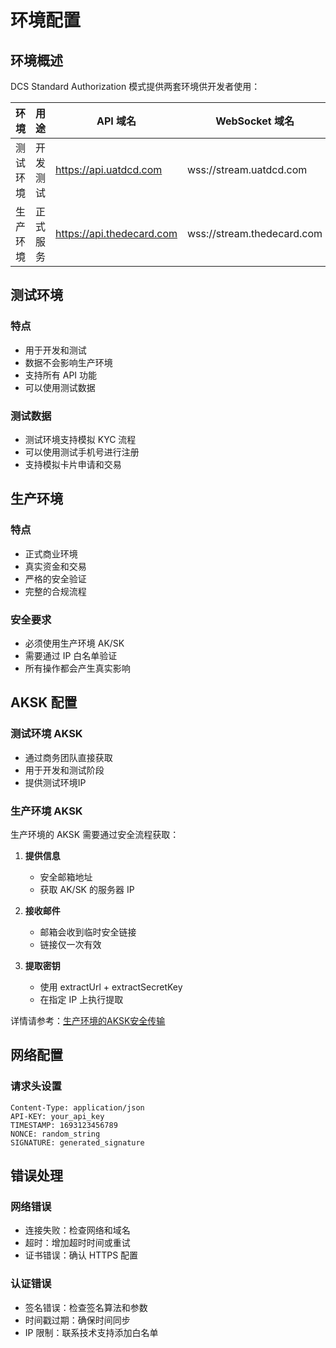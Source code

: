 # 环境配置

## 环境概述

DCS Standard Authorization 模式提供两套环境供开发者使用：

| 环境   | 用途   | API 域名                    | WebSocket 域名               |
|------|------|---------------------------|----------------------------|
| 测试环境 | 开发测试 | https://api.uatdcd.com    | wss://stream.uatdcd.com    |
| 生产环境 | 正式服务 | https://api.thedecard.com | wss://stream.thedecard.com |

## 测试环境

### 特点
- 用于开发和测试
- 数据不会影响生产环境
- 支持所有 API 功能
- 可以使用测试数据


### 测试数据
- 测试环境支持模拟 KYC 流程
- 可以使用测试手机号进行注册
- 支持模拟卡片申请和交易

## 生产环境

### 特点
- 正式商业环境
- 真实资金和交易
- 严格的安全验证
- 完整的合规流程

### 安全要求
- 必须使用生产环境 AK/SK
- 需要通过 IP 白名单验证
- 所有操作都会产生真实影响

## AKSK 配置

### 测试环境 AKSK
- 通过商务团队直接获取
- 用于开发和测试阶段
- 提供测试环境IP

### 生产环境 AKSK
生产环境的 AKSK 需要通过安全流程获取：

1. **提供信息**
   - 安全邮箱地址
   - 获取 AK/SK 的服务器 IP

2. **接收邮件**
   - 邮箱会收到临时安全链接
   - 链接仅一次有效

3. **提取密钥**
   - 使用 extractUrl + extractSecretKey
   - 在指定 IP 上执行提取
   
详情请参考：[生产环境的AKSK安全传输](../../API%20Reference/flow/readme.md#生产环境的aksk安全传输)
## 网络配置

### 请求头设置
```http
Content-Type: application/json
API-KEY: your_api_key
TIMESTAMP: 1693123456789
NONCE: random_string
SIGNATURE: generated_signature
```

## 错误处理

### 网络错误
- 连接失败：检查网络和域名
- 超时：增加超时时间或重试
- 证书错误：确认 HTTPS 配置

### 认证错误
- 签名错误：检查签名算法和参数
- 时间戳过期：确保时间同步
- IP 限制：联系技术支持添加白名单
